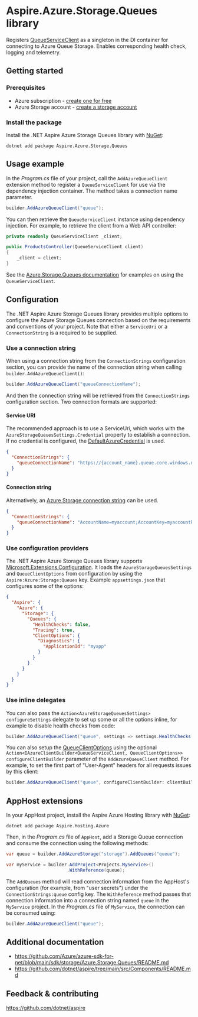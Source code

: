 # Aspire.Azure.Storage.Queues library

Registers [QueueServiceClient](https://learn.microsoft.com/dotnet/api/azure.storage.queues.queueserviceclient) as a singleton in the DI container for connecting to Azure Queue Storage. Enables corresponding health check, logging and telemetry.

## Getting started

### Prerequisites

- Azure subscription - [create one for free](https://azure.microsoft.com/free/)
- Azure Storage account - [create a storage account](https://learn.microsoft.com/azure/storage/common/storage-account-create)

### Install the package

Install the .NET Aspire Azure Storage Queues library with [NuGet](https://www.nuget.org):

```dotnetcli
dotnet add package Aspire.Azure.Storage.Queues
```

## Usage example

In the _Program.cs_ file of your project, call the `AddAzureQueueClient` extension method to register a `QueueServiceClient` for use via the dependency injection container. The method takes a connection name parameter.

```csharp
builder.AddAzureQueueClient("queue");
```

You can then retrieve the `QueueServiceClient` instance using dependency injection. For example, to retrieve the client from a Web API controller:

```csharp
private readonly QueueServiceClient _client;

public ProductsController(QueueServiceClient client)
{
    _client = client;
}
```

See the [Azure.Storage.Queues documentation](https://github.com/Azure/azure-sdk-for-net/blob/main/sdk/storage/Azure.Storage.Queues/README.md) for examples on using the `QueueServiceClient`.

## Configuration

The .NET Aspire Azure Storage Queues library provides multiple options to configure the Azure Storage Queues connection based on the requirements and conventions of your project. Note that either a `ServiceUri` or a `ConnectionString` is a required to be supplied.

### Use a connection string

When using a connection string from the `ConnectionStrings` configuration section, you can provide the name of the connection string when calling `builder.AddAzureQueueClient()`:

```csharp
builder.AddAzureQueueClient("queueConnectionName");
```

And then the connection string will be retrieved from the `ConnectionStrings` configuration section. Two connection formats are supported:

#### Service URI

The recommended approach is to use a ServiceUri, which works with the `AzureStorageQueuesSettings.Credential` property to establish a connection. If no credential is configured, the [DefaultAzureCredential](https://learn.microsoft.com/dotnet/api/azure.identity.defaultazurecredential) is used.

```json
{
  "ConnectionStrings": {
    "queueConnectionName": "https://{account_name}.queue.core.windows.net/"
  }
}
```

#### Connection string

Alternatively, an [Azure Storage connection string](https://learn.microsoft.com/azure/storage/common/storage-configure-connection-string) can be used.

```json
{
  "ConnectionStrings": {
    "queueConnectionName": "AccountName=myaccount;AccountKey=myaccountkey"
  }
}
```

### Use configuration providers

The .NET Aspire Azure Storage Queues library supports [Microsoft.Extensions.Configuration](https://learn.microsoft.com/dotnet/api/microsoft.extensions.configuration). It loads the `AzureStorageQueuesSettings` and `QueueClientOptions` from configuration by using the `Aspire:Azure:Storage:Queues` key. Example `appsettings.json` that configures some of the options:

```json
{
  "Aspire": {
    "Azure": {
      "Storage": {
        "Queues": {
          "HealthChecks": false,
          "Tracing": true,
          "ClientOptions": {
            "Diagnostics": {
              "ApplicationId": "myapp"
            }
          }
        }
      }
    }
  }
}
```

### Use inline delegates

You can also pass the `Action<AzureStorageQueuesSettings> configureSettings` delegate to set up some or all the options inline, for example to disable health checks from code:

```csharp
builder.AddAzureQueueClient("queue", settings => settings.HealthChecks = false);
```

You can also setup the [QueueClientOptions](https://learn.microsoft.com/dotnet/api/azure.storage.queues.queueclientoptions) using the optional `Action<IAzureClientBuilder<QueueServiceClient, QueueClientOptions>> configureClientBuilder` parameter of the `AddAzureQueueClient` method. For example, to set the first part of "User-Agent" headers for all requests issues by this client:

```csharp
builder.AddAzureQueueClient("queue", configureClientBuilder: clientBuilder => clientBuilder.ConfigureOptions(options => options.Diagnostics.ApplicationId = "myapp"));
```

## AppHost extensions

In your AppHost project, install the Aspire Azure Hosting library with [NuGet](https://www.nuget.org):

```dotnetcli
dotnet add package Aspire.Hosting.Azure
```

Then, in the _Program.cs_ file of `AppHost`, add a Storage Queue connection and consume the connection using the following methods:

```csharp
var queue = builder.AddAzureStorage("storage").AddQueues("queue");

var myService = builder.AddProject<Projects.MyService>()
                       .WithReference(queue);
```

The `AddQueues` method will read connection information from the AppHost's configuration (for example, from "user secrets") under the `ConnectionStrings:queue` config key. The `WithReference` method passes that connection information into a connection string named `queue` in the `MyService` project. In the _Program.cs_ file of `MyService`, the connection can be consumed using:

```csharp
builder.AddAzureQueueClient("queue");
```

## Additional documentation

* https://github.com/Azure/azure-sdk-for-net/blob/main/sdk/storage/Azure.Storage.Queues/README.md
* https://github.com/dotnet/aspire/tree/main/src/Components/README.md

## Feedback & contributing

https://github.com/dotnet/aspire
